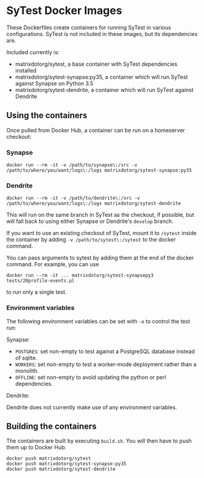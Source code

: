 # SyTest Docker Images

These Dockerfiles create containers for running SyTest in various
configurations. SyTest is not included in these images, but its dependencies
are.

Included currently is:

- matrixdotorg/sytest, a base container with SyTest dependencies installed
- matrixdotorg/sytest-synapse:py35, a container which will run SyTest against Synapse on Python 3.5
- matrixdotorg/sytest-dendrite, a container which will run SyTest against Dendrite

## Using the containers

Once pulled from Docker Hub, a container can be run on a homeserver checkout:

### Synapse

```
docker run --rm -it -v /path/to/synapse\:/src -v /path/to/where/you/want/logs\:/logs matrixdotorg/sytest-synapse:py35
```

### Dendrite

```
docker run --rm -it -v /path/to/dendrite\:/src -v /path/to/where/you/want/logs\:/logs matrixdotorg/sytest-dendrite
```

This will run on the same branch in SyTest as the checkout, if possible, but
will fall back to using either Synapse or Dendrite's `develop` branch.

If you want to use an existing checkout of SyTest, mount it to `/sytest` inside
the container by adding `-v /path/to/sytest\:/sytest` to the docker command.

You can pass arguments to sytest by adding them at the end of the docker
command. For example, you can use

```
docker run --rm -it ... matrixdotorg/sytest-synapsepy3 tests/20profile-events.pl
```

to run only a single test.

### Environment variables

The following environment variables can be set with `-e` to control the test run:

Synapse:

 * `POSTGRES`: set non-empty to test against a PostgreSQL database instead of sqlite.
 * `WORKERS`: set non-empty to test a worker-mode deployment rather than a
   monolith.
 * `OFFLINE`: set non-empty to avoid updating the python or perl dependencies.

Dendrite:

Dendrite does not currently make use of any environment variables.

## Building the containers

The containers are built by executing `build.sh`. You will then have to push
them up to Docker Hub:

```
docker push matrixdotorg/sytest
docker push matrixdotorg/sytest-synapse:py35
docker push matrixdotorg/sytest-dendrite
```
